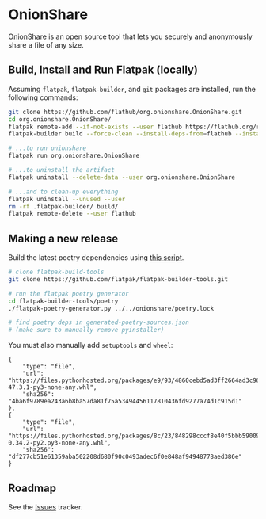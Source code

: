 # OnionShare
[OnionShare](https://onionshare.org/) is an open source tool that lets you securely and anonymously share a file of any
size.

## Build, Install and Run Flatpak (locally)

Assuming `flatpak`, `flatpak-builder`, and `git` packages are installed, run the following commands:

```sh
git clone https://github.com/flathub/org.onionshare.OnionShare.git
cd org.onionshare.OnionShare/
flatpak remote-add --if-not-exists --user flathub https://flathub.org/repo/flathub.flatpakrepo
flatpak-builder build --force-clean --install-deps-from=flathub --install --user org.onionshare.OnionShare.json

# ...to run onionshare
flatpak run org.onionshare.OnionShare

# ...to uninstall the artifact
flatpak uninstall --delete-data --user org.onionshare.OnionShare

# ...and to clean-up everything
flatpak uninstall --unused --user
rm -rf .flatpak-builder/ build/
flatpak remote-delete --user flathub
```

## Making a new release

Build the latest poetry dependencies using [this script](https://github.com/flatpak/flatpak-builder-tools/tree/master/poetry).

```sh
# clone flatpak-build-tools
git clone https://github.com/flatpak/flatpak-builder-tools.git

# run the flatpak poetry generator
cd flatpak-builder-tools/poetry
./flatpak-poetry-generator.py ../../onionshare/poetry.lock

# find poetry deps in generated-poetry-sources.json
# (make sure to manually remove pyinstaller)
```

You must also manually add `setuptools` and `wheel`:

```
{
    "type": "file",
    "url": "https://files.pythonhosted.org/packages/e9/93/4860cebd5ad3ff2664ad3c966490ccb46e3b88458b2095145bca11727ca4/setuptools-47.3.1-py3-none-any.whl",
    "sha256": "4ba6f9789ea243a6b8ba57da81f75a53494456117810436fd9277a74d1c915d1"
},
{
    "type": "file",
    "url": "https://files.pythonhosted.org/packages/8c/23/848298cccf8e40f5bbb59009b32848a4c38f4e7f3364297ab3c3e2e2cd14/wheel-0.34.2-py2.py3-none-any.whl",
    "sha256": "df277cb51e61359aba502208d680f90c0493adec6f0e848af94948778aed386e"
}
```

## Roadmap

See the [Issues](https://github.com/flathub/org.onionshare.OnionShare/issues/) tracker.